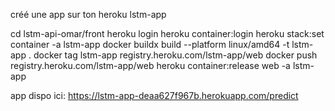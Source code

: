 créé une app sur ton heroku lstm-app

cd lstm-api-omar/front
heroku login
heroku container:login
heroku stack:set container -a lstm-app 
docker buildx build --platform linux/amd64 -t lstm-app .
docker tag lstm-app registry.heroku.com/lstm-app/web
docker push registry.heroku.com/lstm-app/web
heroku container:release web -a lstm-app   

app dispo ici:  https://lstm-app-deaa627f967b.herokuapp.com/predict